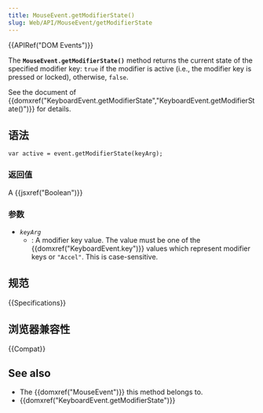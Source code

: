 ```yaml
---
title: MouseEvent.getModifierState()
slug: Web/API/MouseEvent/getModifierState
---
```


{{APIRef("DOM Events")}}

The **`MouseEvent.getModifierState()`** method returns the current state of the specified modifier key: `true` if the modifier is active (i.e., the modifier key is pressed or locked), otherwise, `false`.

See the document of {{domxref("KeyboardEvent.getModifierState","KeyboardEvent.getModifierState()")}} for details.

## 语法

```plain
var active = event.getModifierState(keyArg);
```

### 返回值

A {{jsxref("Boolean")}}

### 参数

- _`keyArg`_
  - : A modifier key value. The value must be one of the {{domxref("KeyboardEvent.key")}} values which represent modifier keys or `"Accel"`. This is case-sensitive.

## 规范

{{Specifications}}

## 浏览器兼容性

{{Compat}}

## See also

- The {{domxref("MouseEvent")}} this method belongs to.
- {{domxref("KeyboardEvent.getModifierState")}}
